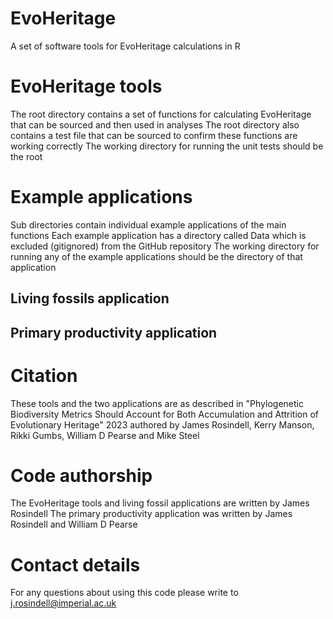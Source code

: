 # EvoHeritage
A set of software tools for EvoHeritage calculations in R

# EvoHeritage tools
The root directory contains a set of functions for calculating EvoHeritage that can be sourced and then used in analyses
The root directory also contains a test file that can be sourced to confirm these functions are working correctly
The working directory for running the unit tests should be the root

# Example applications
Sub directories contain individual example applications of the main functions
Each example application has a directory called Data which is excluded (gitignored) from the GitHub repository
The working directory for running any of the example applications should be the directory of that application

## Living fossils application


## Primary productivity application


# Citation
These tools and the two applications are as described in "Phylogenetic Biodiversity Metrics Should Account for Both Accumulation and Attrition of Evolutionary Heritage" 2023 authored by James Rosindell, Kerry Manson, Rikki Gumbs, William D Pearse and Mike Steel

# Code authorship
The EvoHeritage tools and living fossil applications are written by James Rosindell
The primary productivity application was written by James Rosindell and William D Pearse

# Contact details
For any questions about using this code please write to j.rosindell@imperial.ac.uk